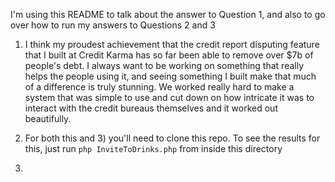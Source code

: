 I'm using this README to talk about the answer to Question 1, and also to go over how to run my answers to Questions 2 and 3

1) I think my proudest achievement that the credit report disputing feature that I built at Credit Karma has so far been able to remove over $7b of people's debt. I always want to be working on something that really helps the people using it, and seeing something I built make that much of a difference is truly stunning. We worked really hard to make a system that was simple to use and cut down on how intricate it was to interact with the credit bureaus themselves and it worked out beautifully.

2) For both this and 3) you'll need to clone this repo. To see the results for this, just run `php InviteToDrinks.php` from inside this directory

3)

